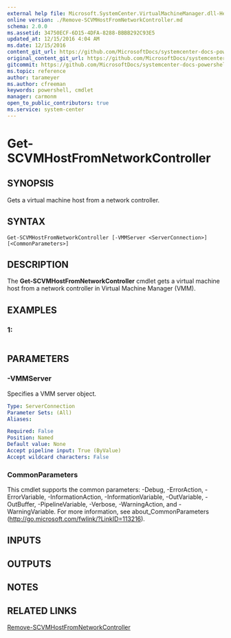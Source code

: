 ```yaml
---
external help file: Microsoft.SystemCenter.VirtualMachineManager.dll-Help.xml
online version: ./Remove-SCVMHostFromNetworkController.md
schema: 2.0.0
ms.assetid: 34750ECF-6D15-4DFA-8288-BBBB292C93E5
updated_at: 12/15/2016 4:04 AM
ms.date: 12/15/2016
content_git_url: https://github.com/MicrosoftDocs/systemcenter-docs-powershell/blob/master/systemcenter-cmdlets/SystemCenter2016/VirtualMachineManager/vlatest/Get-SCVMHostFromNetworkController.md
original_content_git_url: https://github.com/MicrosoftDocs/systemcenter-docs-powershell/blob/master/systemcenter-cmdlets/SystemCenter2016/VirtualMachineManager/vlatest/Get-SCVMHostFromNetworkController.md
gitcommit: https://github.com/MicrosoftDocs/systemcenter-docs-powershell/blob/7df4508c7b907a214e6a8eca76037b06065ef078/systemcenter-cmdlets/SystemCenter2016/VirtualMachineManager/vlatest/Get-SCVMHostFromNetworkController.md
ms.topic: reference
author: tarameyer
ms.author: cfreeman
keywords: powershell, cmdlet
manager: carmonm
open_to_public_contributors: true
ms.service: system-center
---
```


# Get-SCVMHostFromNetworkController

## SYNOPSIS
Gets a virtual machine host from a network controller.

## SYNTAX

```
Get-SCVMHostFromNetworkController [-VMMServer <ServerConnection>] [<CommonParameters>]
```

## DESCRIPTION
The **Get-SCVMHostFromNetworkController** cmdlet gets a virtual machine host from a network controller in Virtual Machine Manager (VMM).

## EXAMPLES

### 1:
```

```

## PARAMETERS

### -VMMServer
Specifies a VMM server object.

```yaml
Type: ServerConnection
Parameter Sets: (All)
Aliases: 

Required: False
Position: Named
Default value: None
Accept pipeline input: True (ByValue)
Accept wildcard characters: False
```

### CommonParameters
This cmdlet supports the common parameters: -Debug, -ErrorAction, -ErrorVariable, -InformationAction, -InformationVariable, -OutVariable, -OutBuffer, -PipelineVariable, -Verbose, -WarningAction, and -WarningVariable. For more information, see about_CommonParameters (http://go.microsoft.com/fwlink/?LinkID=113216).

## INPUTS

## OUTPUTS

## NOTES

## RELATED LINKS

[Remove-SCVMHostFromNetworkController](xref:SystemCenter2016/VirtualMachineManager/vlatest/Remove-SCVMHostFromNetworkController.md)

